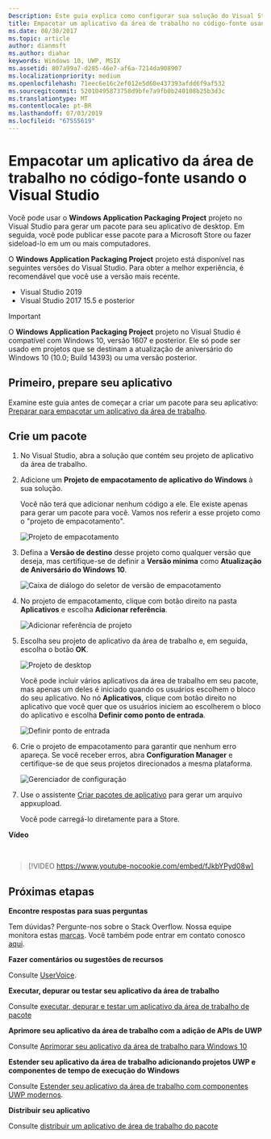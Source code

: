 ```yaml
---
Description: Este guia explica como configurar sua solução do Visual Studio para editar, depurar e empacotar o aplicativo da área de trabalho.
title: Empacotar um aplicativo da área de trabalho no código-fonte usando o Visual Studio
ms.date: 08/30/2017
ms.topic: article
author: dianmsft
ms.author: diahar
keywords: Windows 10, UWP, MSIX
ms.assetid: 807a99a7-d285-46e7-af6a-7214da908907
ms.localizationpriority: medium
ms.openlocfilehash: 71eec6e16c2ef012e5d60e437393afdd6f9af532
ms.sourcegitcommit: 52010495873758d9bfe7a9fb0b240108b25b3d3c
ms.translationtype: MT
ms.contentlocale: pt-BR
ms.lasthandoff: 07/03/2019
ms.locfileid: "67555619"
---
```

# <a name="package-a-desktop-app-from-source-code-using-visual-studio"></a>Empacotar um aplicativo da área de trabalho no código-fonte usando o Visual Studio

Você pode usar o **Windows Application Packaging Project** projeto no Visual Studio para gerar um pacote para seu aplicativo de desktop. Em seguida, você pode publicar esse pacote para a Microsoft Store ou fazer sideload-lo em um ou mais computadores.

O **Windows Application Packaging Project** projeto está disponível nas seguintes versões do Visual Studio. Para obter a melhor experiência, é recomendável que você use a versão mais recente.

* Visual Studio 2019
* Visual Studio 2017 15.5 e posterior

> [!IMPORTANT]
> O **Windows Application Packaging Project** projeto no Visual Studio é compatível com Windows 10, versão 1607 e posterior. Ele só pode ser usado em projetos que se destinam a atualização de aniversário do Windows 10 (10.0; Build 14393) ou uma versão posterior.

## <a name="first-prepare-your-application"></a>Primeiro, prepare seu aplicativo

Examine este guia antes de começar a criar um pacote para seu aplicativo: [Preparar para empacotar um aplicativo da área de trabalho](desktop-to-uwp-prepare.md).

<a id="new-packaging-project"/>

## <a name="create-a-package"></a>Crie um pacote

1. No Visual Studio, abra a solução que contém seu projeto de aplicativo da área de trabalho.

2. Adicione um **Projeto de empacotamento de aplicativo do Windows** à sua solução.

   Você não terá que adicionar nenhum código a ele. Ele existe apenas para gerar um pacote para você. Vamos nos referir a esse projeto como o "projeto de empacotamento".

   ![Projeto de empacotamento](images/packaging-project.png)

3. Defina a **Versão de destino** desse projeto como qualquer versão que deseja, mas certifique-se de definir a **Versão mínima** como **Atualização de Aniversário do Windows 10**.

   ![Caixa de diálogo do seletor de versão de empacotamento](images/packaging-version.png)

4. No projeto de empacotamento, clique com botão direito na pasta **Aplicativos** e escolha **Adicionar referência**.

   ![Adicionar referência de projeto](images/add-project-reference.png)

5. Escolha seu projeto de aplicativo da área de trabalho e, em seguida, escolha o botão **OK**.

   ![Projeto de desktop](images/reference-project.png)

   Você pode incluir vários aplicativos da área de trabalho em seu pacote, mas apenas um deles é iniciado quando os usuários escolhem o bloco do seu aplicativo. No nó **Aplicativos**, clique com botão direito no aplicativo que você quer que os usuários iniciem ao escolherem o bloco do aplicativo e escolha **Definir como ponto de entrada**.

   ![Definir ponto de entrada](images/entry-point-set.png)

6. Crie o projeto de empacotamento para garantir que nenhum erro apareça.  Se você receber erros, abra **Configuration Manager** e certifique-se de que seus projetos direcionados a mesma plataforma.

   ![Gerenciador de configuração](images/config-manager.png)

7. Use o assistente [Criar pacotes de aplicativo](https://docs.microsoft.com/windows/uwp/packaging/packaging-uwp-apps) para gerar um arquivo appxupload.

   Você pode carregá-lo diretamente para a Store.

**Vídeo**

&nbsp;
> [!VIDEO https://www.youtube-nocookie.com/embed/fJkbYPyd08w]

## <a name="next-steps"></a>Próximas etapas

**Encontre respostas para suas perguntas**

Tem dúvidas? Pergunte-nos sobre o Stack Overflow. Nossa equipe monitora estas [marcas](https://stackoverflow.com/questions/tagged/project-centennial+or+desktop-bridge). Você também pode entrar em contato conosco [aqui](https://social.msdn.microsoft.com/Forums/en-US/home?filter=alltypes&sort=relevancedesc&searchTerm=%5BDesktop%20Converter%5D).

**Fazer comentários ou sugestões de recursos**

Consulte [UserVoice](https://wpdev.uservoice.com/forums/110705-universal-windows-platform/category/161895-desktop-bridge-centennial).

**Executar, depurar ou testar seu aplicativo da área de trabalho**

Consulte [executar, depurar e testar um aplicativo da área de trabalho de pacote](desktop-to-uwp-debug.md)

**Aprimore seu aplicativo da área de trabalho com a adição de APIs de UWP**

Consulte [Aprimorar seu aplicativo da área de trabalho para Windows 10](https://docs.microsoft.com/windows/apps/desktop/modernize/desktop-to-uwp-enhance)

**Estender seu aplicativo da área de trabalho adicionando projetos UWP e componentes de tempo de execução do Windows**

Consulte [Estender seu aplicativo da área de trabalho com componentes UWP modernos](https://docs.microsoft.com/windows/apps/desktop/modernize/desktop-to-uwp-extend).

**Distribuir seu aplicativo**

Consulte [distribuir um aplicativo de área de trabalho do pacote](https://docs.microsoft.com/windows/apps/desktop/modernize/desktop-to-uwp-distribute)

